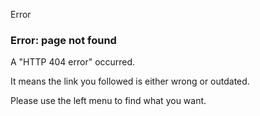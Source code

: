 Error

### Error: page not found

A "HTTP 404 error" occurred.

It means the link you followed is either wrong or outdated.

Please use the left menu to find what you want.
